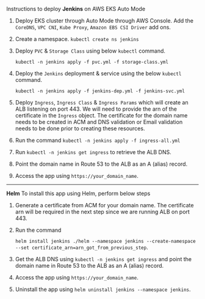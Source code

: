 Instructions to deploy **Jenkins** on AWS EKS Auto Mode
  1. Deploy EKS cluster through Auto Mode through AWS Console. Add the ` CoreDNS `, ` VPC CNI `, ` Kube Proxy `, `Amazon EBS CSI Driver` add ons.
  2. Create a namespace. ` kubectl create ns jenkins `
  3. Deploy `PVC` & `Storage Class` using below `kubectl` command.

     `kubectl -n jenkins apply -f pvc.yml -f storage-class.yml`
  4. Deploy the `Jenkins` deployment & service using the below `kubectl` command.

     ` kubectl -n jenkins apply -f jenkins-dep.yml -f jenkins-svc.yml `
  5. Deploy `Ingress`, `Ingress Class` & `Ingress Params` which will create an ALB listening on port 443. We will need to provide the arn of the certificate in the `Ingress` object. The certificate for the domain name needs to be created in ACM and DNS validation or Email validation needs to be done prior to creating these resources.
  6. Run the command ` kubectl -n jenkins apply -f ingress-all.yml `
  7. Run `kubectl -n jenkins get ingress` to retrieve the ALB DNS.
  8. Point the domain name in Route 53 to the ALB as an A (alias) record.
  9. Access the app using `https://your_domain_name`.

---------------------

**Helm**
To install this app using Helm, perform below steps
  1. Generate a certificate from ACM for your domain name. The certificate arn will be required in the next step since we are running ALB on port 443.
  2. Run the command

     `helm install jenkins ./helm --namespace jenkins --create-namespace --set certificate_arn=arn_got_from_previous_step`.
  4. Get the ALB DNS using `kubectl -n jenkins get ingress` and point the domain name in Route 53 to the ALB as an A (alias) record.
  5. Access the app using `https://your_domain_name`.
  6. Uninstall the app using `helm uninstall jenkins --namespace jenkins`.
